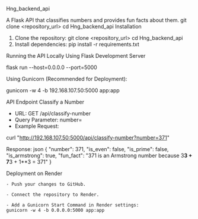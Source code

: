 Hng_backend_api

A Flask API that classifies numbers and provides fun facts about them.
git clone <repository_url>
cd Hng_backend_api
Installation

 1.   Clone the repository:
 git clone <repository_url>
 cd Hng_backend_api
 2. Install dependencies:
 pip install -r requirements.txt
 

 Running the API Locally
 Using Flask Development Server

 flask run --host=0.0.0.0 --port=5000

Using Gunicorn (Recommended for Deployment):

gunicorn -w 4 -b 192.168.107.50:5000 app:app


API Endpoint
Classify a Number

   - URL: GET /api/classify-number
   - Query Parameter: number=<integer>
   - Example Request:

curl "http://192.168.107.50:5000/api/classify-number?number=371"

Response:
json
{
  "number": 371,
  "is_even": false,
  "is_prime": false,
  "is_armstrong": true,
  "fun_fact": "371 is an Armstrong number because 3**3 + 7**3 + 1**3 = 371"
}


Deployment on Render

    - Push your changes to GitHub.

    - Connect the repository to Render.

    - Add a Gunicorn Start Command in Render settings:
    gunicorn -w 4 -b 0.0.0.0:5000 app:app

